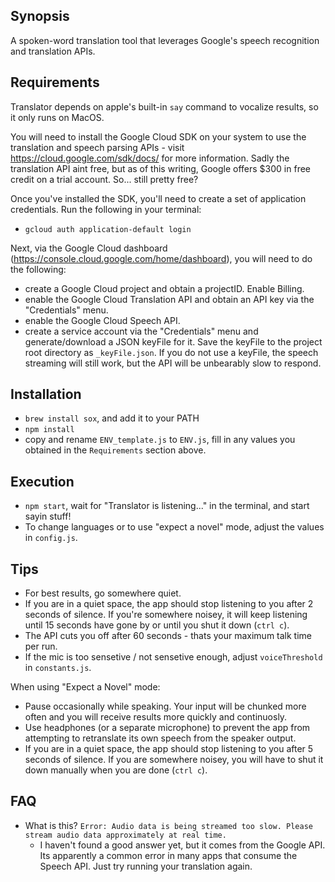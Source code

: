 ## Synopsis

A spoken-word translation tool that leverages Google's speech recognition and translation APIs.

## Requirements

Translator depends on apple's built-in `say` command to vocalize results, so it only runs on MacOS.

You will need to install the Google Cloud SDK on your system to use the translation and speech parsing APIs - visit https://cloud.google.com/sdk/docs/ for more information. Sadly the translation API aint free, but as of this writing, Google offers $300 in free credit on a trial account. So... still pretty free?

Once you've installed the SDK, you'll need to create a set of application credentials. Run the following in your terminal:
- `gcloud auth application-default login`

Next, via the Google Cloud dashboard (https://console.cloud.google.com/home/dashboard), you will need to do the following: 
- create a Google Cloud project and obtain a projectID. Enable Billing.
- enable the Google Cloud Translation API and obtain an API key via the "Credentials" menu. 
- enable the Google Cloud Speech API.
- create a service account via the "Credentials" menu and generate/download a JSON keyFile for it. Save the keyFile to the project root directory as `_keyFile.json`. If you do not use a keyFile, the speech streaming will still work, but the API will be unbearably slow to respond.

## Installation

- `brew install sox`, and add it to your PATH
- `npm install`
- copy and rename `ENV_template.js` to `ENV.js`, fill in any values you obtained in the `Requirements` section above.

## Execution
- `npm start`, wait for "Translator is listening..." in the terminal, and start sayin stuff!
- To change languages or to use "expect a novel" mode, adjust the values in `config.js`.

## Tips
- For best results, go somewhere quiet.
- If you are in a quiet space, the app should stop listening to you after 2 seconds of silence. If you're somewhere noisey, it will keep listening until 15 seconds have gone by or until you shut it down (`ctrl c`).
- The API cuts you off after 60 seconds - thats your maximum talk time per run.
- If the mic is too sensetive / not sensetive enough, adjust `voiceThreshold` in `constants.js`.

When using "Expect a Novel" mode:
- Pause occasionally while speaking. Your input will be chunked more often and you will receive results more quickly and continuosly.
- Use headphones (or a separate microphone) to prevent the app from attempting to retranslate its own speech from the speaker output.
- If you are in a quiet space, the app should stop listening to you after 5 seconds of silence. If you are somewhere noisey, you will have to shut it down manually when you are done (`ctrl c`).

## FAQ
- What is this? `Error: Audio data is being streamed too slow. Please stream audio data approximately at real time.`
	- I haven't found a good answer yet, but it comes from the Google API. Its apparently a common error in many apps that consume the Speech API. Just try running your translation again.
